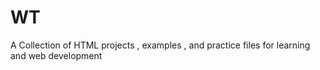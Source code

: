 # WT
A Collection of HTML projects , examples , and practice files for learning and web development

